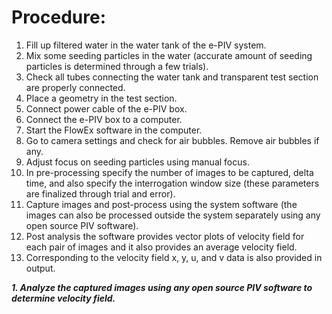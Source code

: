 # Procedure:
1.	Fill up filtered water in the water tank of the e-PIV system.
2.	Mix some seeding particles in the water (accurate amount of seeding particles is determined through a few trials).
3.	Check all tubes connecting the water tank and transparent test section are properly connected.
4.	Place a geometry in the test section.
5.	Connect power cable of the e-PIV box.
6.	Connect the e-PIV box to a computer.
7.	Start the FlowEx software in the computer.
8.	Go to camera settings and check for air bubbles. Remove air bubbles if any.
9.	Adjust focus on seeding particles using manual focus.
10.	In pre-processing specify the number of images to be captured, delta time, and also specify the interrogation window size (these parameters are finalized through trial and error).
11.	Capture images and post-process using the system software (the images can also be processed outside the system separately using any open source PIV software).
12.	Post analysis the software provides vector plots of velocity field for each pair of images and it also provides an average velocity field.
13.	Corresponding to the velocity field x, y, u, and v data is also provided in output.


***1. Analyze the captured images using any open source PIV software to determine velocity field.***